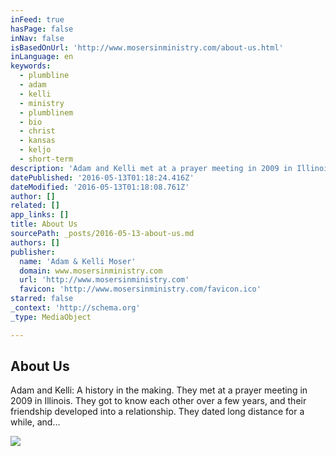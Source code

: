 ```yaml
---
inFeed: true
hasPage: false
inNav: false
isBasedOnUrl: 'http://www.mosersinministry.com/about-us.html'
inLanguage: en
keywords:
  - plumbline
  - adam
  - kelli
  - ministry
  - plumblinem
  - bio
  - christ
  - kansas
  - keljo
  - short-term
description: 'Adam and Kelli met at a prayer meeting in 2009 in Illinois. They got to know each other over a few years, and their friendship developed into a relationship. They dated long distance for a while, and...'
datePublished: '2016-05-13T01:18:24.416Z'
dateModified: '2016-05-13T01:18:08.761Z'
author: []
related: []
app_links: []
title: About Us
sourcePath: _posts/2016-05-13-about-us.md
authors: []
publisher:
  name: 'Adam & Kelli Moser'
  domain: www.mosersinministry.com
  url: 'http://www.mosersinministry.com'
  favicon: 'http://www.mosersinministry.com/favicon.ico'
starred: false
_context: 'http://schema.org'
_type: MediaObject

---
```

<article style=""><h1>About Us</h1><p>Adam and Kelli: A history in the making. They met at a prayer meeting in 2009 in Illinois. They got to know each other over a few years, and their friendship developed into a relationship. They dated long distance for a while, and...</p></article>

![](https://the-grid-user-content.s3-us-west-2.amazonaws.com/d21ab264-9d38-41d7-9d0d-561095fc16a7.jpg)